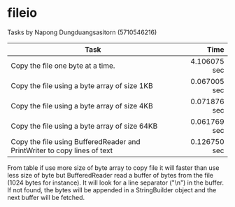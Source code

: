 # fileio

Tasks by Napong Dungduangsasitorn (5710546216)

Task                                    | Time 
----------------------------------------|-------:
Copy the file one byte at a time.           |  4.106075 sec 
Copy the file using a byte array of size 1KB         |  0.067005 sec 
Copy the file using a byte array of size 4KB    |  0.071876 sec 
Copy the file using a byte array of size 64KB        | 0.061769 sec 
Copy the file using BufferedReader and PrintWriter to copy lines of text  | 0.126750 sec 

From table if use more size of byte array to copy file it will faster than use less size of byte but BufferedReader read a buffer of bytes from the file (1024 bytes for instance). It will look for a line separator ("\n") in the buffer. If not found, the bytes will be appended in a  StringBuilder object and the next buffer will be fetched.
